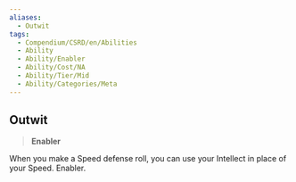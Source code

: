 ```yaml
---
aliases:
  - Outwit
tags:
  - Compendium/CSRD/en/Abilities
  - Ability
  - Ability/Enabler
  - Ability/Cost/NA
  - Ability/Tier/Mid
  - Ability/Categories/Meta
---
```

  
    
## Outwit    
>**Enabler**  
    
When you make a Speed defense roll, you can use your Intellect in place of your Speed. Enabler.